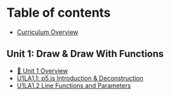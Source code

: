 # Table of contents

* [Curriculum Overview](README.md)

## Unit 1: Draw & Draw With Functions

* [🔮 Unit 1 Overview](unit-1-draw-and-draw-with-functions/unit-1-overview.md)
* [U1LA1.1: p5.js Introduction & Deconstruction](unit-1-draw-and-draw-with-functions/u1la1.1-p5.js-introduction-and-deconstruction.md)
* [U1LA1.2 Line Functions and Parameters](unit-1-draw-and-draw-with-functions/u1la1.2-line-functions-and-parameters.md)
